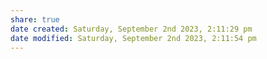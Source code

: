 ```yaml
---
share: true
date created: Saturday, September 2nd 2023, 2:11:29 pm
date modified: Saturday, September 2nd 2023, 2:11:54 pm
---
```

